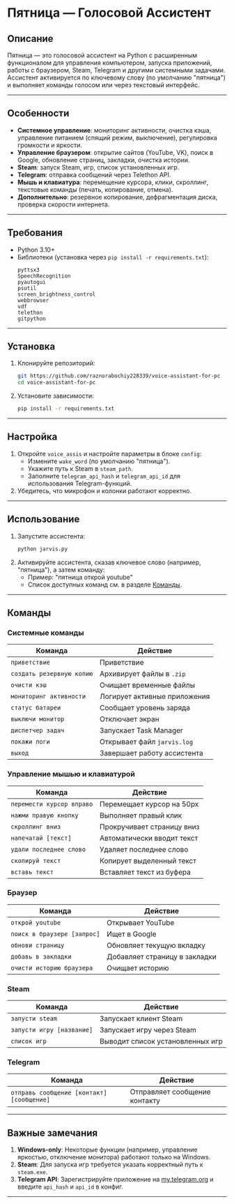 # Пятница — Голосовой Ассистент

## Описание
Пятница — это голосовой ассистент на Python с расширенным функционалом для управления компьютером, запуска приложений, работы с браузером, Steam, Telegram и другими системными задачами. Ассистент активируется по ключевому слову (по умолчанию "пятница") и выполняет команды голосом или через текстовый интерфейс.

---

## Особенности
- **Системное управление**: мониторинг активности, очистка кэша, управление питанием (спящий режим, выключение), регулировка громкости и яркости.
- **Управление браузером**: открытие сайтов (YouTube, VK), поиск в Google, обновление страниц, закладки, очистка истории.
- **Steam**: запуск Steam, игр, список установленных игр.
- **Telegram**: отправка сообщений через Telethon API.
- **Мышь и клавиатура**: перемещение курсора, клики, скроллинг, текстовые команды (печать, копирование, отмена).
- **Дополнительно**: резервное копирование, дефрагментация диска, проверка скорости интернета.

---

## Требования
- Python 3.10+
- Библиотеки (установка через `pip install -r requirements.txt`):
  ```plaintext
  pyttsx3
  SpeechRecognition
  pyautogui
  psutil
  screen_brightness_control
  webbrowser
  vdf
  telethon
  gitpython
  ```

---

## Установка
1. Клонируйте репозиторий:
   ```bash
   git https://github.com/raznorabochiy228339/voice-assistant-for-pc
   cd voice-assistant-for-pc
   ```
2. Установите зависимости:
   ```bash
   pip install -r requirements.txt
   ```
---

## Настройка
1. Откройте `voice_assis` и настройте параметры в блоке `config`:
   - Измените `wake_word` (по умолчанию "пятница").
   - Укажите путь к Steam в `steam_path`.
   - Заполните `telegram_api_hash` и `telegram_api_id` для использования Telegram-функций.
2. Убедитесь, что микрофон и колонки работают корректно.

---

## Использование
1. Запустите ассистента:
   ```bash
   python jarvis.py
   ```
2. Активируйте ассистента, сказав ключевое слово (например, "пятница"), а затем команду:
   - Пример: "пятница открой youtube"
   - Список доступных команд см. в разделе [Команды](#команды).

---

## Команды
### Системные команды
| Команда                     | Действие                          |
|-----------------------------|-----------------------------------|
| `приветствие`               | Приветствие                      |
| `создать резервную копию`   | Архивирует файлы в `.zip`        |
| `очисти кэш`                | Очищает временные файлы          |
| `мониторинг активности`     | Логирует активные приложения     |
| `статус батареи`            | Сообщает уровень заряда          |
| `выключи монитор`           | Отключает экран                  |
| `диспетчер задач`           | Запускает Task Manager           |
| `покажи логи`               | Открывает файл `jarvis.log`      |
| `выход`                     | Завершает работу ассистента      |

### Управление мышью и клавиатурой
| Команда                     | Действие                          |
|-----------------------------|-----------------------------------|
| `перемести курсор вправо`   | Перемещает курсор на 50px        |
| `нажми правую кнопку`       | Выполняет правый клик             |
| `скроллинг вниз`            | Прокручивает страницу вниз      |
| `напечатай [текст]`         | Автоматически вводит текст       |
| `удали последнее слово`    | Удаляет последнее слово          |
| `скопируй текст`            | Копирует выделенный текст        |
| `вставь текст`              | Вставляет текст из буфера        |

### Браузер
| Команда                     | Действие                          |
|-----------------------------|-----------------------------------|
| `открой youtube`            | Открывает YouTube                |
| `поиск в браузере [запрос]` | Ищет в Google                    |
| `обнови страницу`           | Обновляет текущую вкладку        |
| `добавь в закладки`         | Добавляет страницу в закладки    |
| `очисти историю браузера`   | Очищает историю                   |

### Steam
| Команда                     | Действие                          |
|-----------------------------|-----------------------------------|
| `запусти steam`             | Запускает клиент Steam           |
| `запусти игру [название]`   | Запускает игру через Steam       |
| `список игр`                | Выводит список установленных игр |

### Telegram
| Команда                     | Действие                          |
|-----------------------------|-----------------------------------|
| `отправь сообщение [контакт] [сообщение]` | Отправляет сообщение контакту |

---

## Важные замечания
1. **Windows-only**: Некоторые функции (например, управление яркостью, отключение монитора) работают только на Windows.
2. **Steam**: Для запуска игр требуется указать корректный путь к `steam.exe`.
3. **Telegram API**: Зарегистрируйте приложение на [my.telegram.org](https://my.telegram.org/) и введите `api_hash` и `api_id` в конфиг.

---